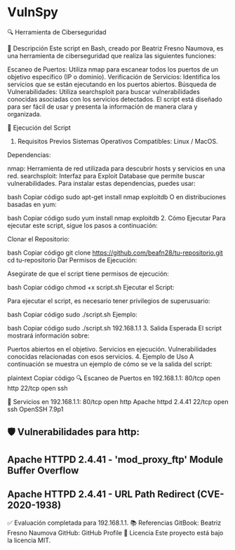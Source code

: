 # VulnSpy
🔍 Herramienta de Ciberseguridad

📜 Descripción
Este script en Bash, creado por Beatriz Fresno Naumova, es una herramienta de ciberseguridad que realiza las siguientes funciones:

Escaneo de Puertos: Utiliza nmap para escanear todos los puertos de un objetivo específico (IP o dominio).
Verificación de Servicios: Identifica los servicios que se están ejecutando en los puertos abiertos.
Búsqueda de Vulnerabilidades: Utiliza searchsploit para buscar vulnerabilidades conocidas asociadas con los servicios detectados.
El script está diseñado para ser fácil de usar y presenta la información de manera clara y organizada.

🚀 Ejecución del Script
1. Requisitos Previos
Sistemas Operativos Compatibles: Linux / MacOS.

Dependencias:

nmap: Herramienta de red utilizada para descubrir hosts y servicios en una red.
searchsploit: Interfaz para Exploit Database que permite buscar vulnerabilidades.
Para instalar estas dependencias, puedes usar:

bash
Copiar código
sudo apt-get install nmap exploitdb
O en distribuciones basadas en yum:

bash
Copiar código
sudo yum install nmap exploitdb
2. Cómo Ejecutar
Para ejecutar este script, sigue los pasos a continuación:

Clonar el Repositorio:

bash
Copiar código
git clone https://github.com/beafn28/tu-repositorio.git
cd tu-repositorio
Dar Permisos de Ejecución:

Asegúrate de que el script tiene permisos de ejecución:

bash
Copiar código
chmod +x script.sh
Ejecutar el Script:

Para ejecutar el script, es necesario tener privilegios de superusuario:

bash
Copiar código
sudo ./script.sh <IP o dominio>
Ejemplo:

bash
Copiar código
sudo ./script.sh 192.168.1.1
3. Salida Esperada
El script mostrará información sobre:

Puertos abiertos en el objetivo.
Servicios en ejecución.
Vulnerabilidades conocidas relacionadas con esos servicios.
4. Ejemplo de Uso
A continuación se muestra un ejemplo de cómo se ve la salida del script:

plaintext
Copiar código
🔍 Escaneo de Puertos en 192.168.1.1:
80/tcp    open  http
22/tcp    open  ssh

🔎 Servicios en 192.168.1.1:
80/tcp    open  http      Apache httpd 2.4.41
22/tcp    open  ssh       OpenSSH 7.9p1

🛡 Vulnerabilidades para http:
----------------------------------------------------
Apache HTTPD 2.4.41 - 'mod_proxy_ftp' Module Buffer Overflow
----------------------------------------------------
Apache HTTPD 2.4.41 - URL Path Redirect (CVE-2020-1938)
----------------------------------------------------

✅ Evaluación completada para 192.168.1.1.
📚 Referencias
GitBook: Beatriz Fresno Naumova
GitHub: GitHub Profile
📝 Licencia
Este proyecto está bajo la licencia MIT.
